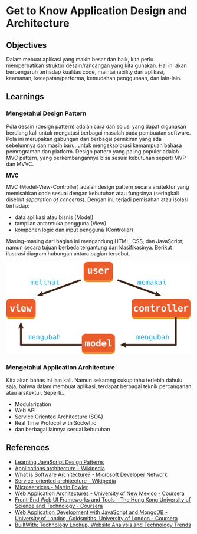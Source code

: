 # Get to Know Application Design and Architecture

## Objectives

Dalam mebuat aplikasi yang makin besar dan baik, kita perlu memperhatikan struktur desain/rancangan yang kita gunakan. Hal ini akan berpengaruh terhadap kualitas code, maintainability dari aplikasi, keamanan, kecepatan/performa, kemudahan penggunaan, dan lain-lain.

## Learnings

### Mengetahui Design Pattern

Pola desain (design pattern) adalah cara dan solusi yang dapat digunakan berulang kali untuk mengatasi berbagai masalah pada pembuatan software. Pola ini merupakan gabungan dari berbagai pemikiran yang ada sebelumnya dan masih baru, untuk mengeksplorasi kemampuan bahasa pemrograman dan platform. Design pattern yang paling populer adalah MVC pattern, yang perkembangannya bisa sesuai kebutuhan seperti MVP dan MVVC.

**MVC**

MVC (Model-View-Controller)
adalah design pattern secara arsitektur yang memisahkan code sesuai dengan kebutuhan atau fungsinya (seringkali disebut _separation of concerns_). Dengan ini, terjadi pemisahan atau isolasi terhadap:

- data aplikasi atau bisnis (Model)
- tampilan antarmuka pengguna (View)
- komponen logic dan input pengguna (Controller)

Masing-masing dari bagian ini mengandung HTML, CSS, dan JavaScript; namun secara tujuan berbeda tergantung dari klasifikasinya. Berikut ilustrasi diagram hubungan antara bagian tersebut.

![MVC Diagram](assets/mvc-diagram.png)

### Mengetahui Application Architecture

Kita akan bahas ini lain kali. Namun sekarang cukup tahu terlebih dahulu saja, bahwa dalam membuat aplikasi, terdapat berbagai teknik percanganan atau arsitektur. Seperti...

- Modularization
- Web API
- Service Oriented Architecture (SOA)
- Real Time Protocol with Socket.io
- dan berbagai lainnya sesuai kebutuhan

## References

- [Learning JavaScript Design Patterns](http://addyosmani.com/resources/essentialjsdesignpatterns/book)
- [Applications architecture - Wikipedia](https://en.wikipedia.org/wiki/Applications_architecture)
- [What is Software Architecture? - Microsoft Developer Network](https://msdn.microsoft.com/en-us/library/ee658098.aspx)
- [Service-oriented architecture - Wikipedia](https://en.wikipedia.org/wiki/Service-oriented_architecture)
- [Microservices - Martin Fowler](http://martinfowler.com/articles/microservices.html)
- [Web Application Architectures - University of New Mexico - Coursera](https://www.coursera.org/course/webapplications)
- [Front-End Web UI Frameworks and Tools - The Hong Kong University of Science and Technology - Coursera](https://www.coursera.org/learn/web-frameworks)
- [Web Application Development with JavaScript and MongoDB - University of London, Goldsmiths, University of London - Coursera](https://www.coursera.org/learn/web-application-development)
- [BuiltWith: Technology Lookup, Website Analysis and Technology Trends](http://builtwith.com)

